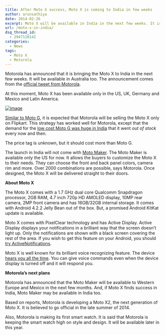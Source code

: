 ```yaml
---
title: After Moto G success, Moto X is coming to India in few weeks
author: arunsathiya
date: 2014-02-26
excerpt: Moto X will be available in India in the next few weeks. It is a dual core powered smartphone that listens to you all the time.
url: /moto-x-in-india/
dsq_thread_id:
  - 2947128142
categories:
  - News
tags:
  - Moto X
  - Motorola
---
```

Motorola has announced that it is bringing the Moto X to India in the next few weeks. It will be available in Australia too. The announcement comes from the <a href="https://twitter.com/Motorola/status/438401118687604736?p=v" onclick="_gaq.push(['_trackEvent', 'outbound-article', 'https://twitter.com/Motorola/status/438401118687604736?p=v', 'official tweet from Motorola']);" >official tweet from Motorola</a>.

At this moment, Moto X has been available only in the US, UK, Germany and Mexico and Latin America.

[<img class="aligncenter size-full" title="Moto X.jpg" alt="image" src="http://cdn.devilsworkshop.org/files/2014/02/wpid-Moto-X.jpg" />][1]

[Similar to Moto G][2], it is expected that Motorola will be selling the Moto X only on Flipkart. This strategy has worked well for Motorola, except that the demand for the [low cost Moto G was huge in India][3] that it went *out of stock* every now and then.

The price tag is unknown, but it should cost more than Moto G.

The launch in India will not come with <a href="https://www.motorola.com/us/motomaker" onclick="_gaq.push(['_trackEvent', 'outbound-article', 'https://www.motorola.com/us/motomaker', 'Moto Maker']);" >Moto Maker</a>. The Moto Maker is available only the US for now. It allows the buyers to customize the Moto X to their needs. They can choose the front and back panel colors, camera rim and more. Over 2000 combinations are possible, says Motorola. Once designed, the Moto X will be delivered straight to their doors.

**About Moto X**

The Moto X comes with a 1.7 GHz dual core Qualcomm Snapdragon processor, 2GB RAM, 4.7 inch 720p HD AMOLED display, 10MP rear camera, 2MP front camera and has 16GB/32GB internal storage. It comes with Android 4.2.2 Jelly Bean out of the box. But, a promised Android KitKat update is available.

Moto X comes with PixelClear technology and has Active Display. Active Display displays your notifications in a brilliant way that the screen doesn&#8217;t light up. Only the notifications are shown with a black screen covering the rest of the area. If you wish to get this feature on your Android, you should [try ActiveNotifications][4].

Moto X is well known for its brilliant voice recognizing feature. The device [hears you all the time][5]. You can give voice commands even when the device display is turned off and it will respond you.

**Motorola&#8217;s next plans**

Motorola has announced that the Moto Maker will be available to Western Europe and Mexico in the next few months. And, if Moto X finds success in India, Moto Maker may be available in India too.

Based on reports, Motorola is developing a Moto X2, the next generation of Moto X. It is believed to go official in the late summer of 2014.

Also, Motorola is making its first smart watch. It is said that Motorola is keeping the smart watch high on style and design. It will be available later in this year.

 [1]: http://cdn.devilsworkshop.org/files/2014/02/wpid-Moto-X.jpg
 [2]: http://devilsworkshop.org/news/moto-g-on-flipkart/79538/
 [3]: http://devilsworkshop.org/news/moto-g-snapdeal-flipkart/79614/
 [4]: http://devilsworkshop.org/reviews/activenotifications-moto-active-display-feature-androids/77214/
 [5]: http://devilsworkshop.org/news/motorola-unveils-moto-x/76897/

